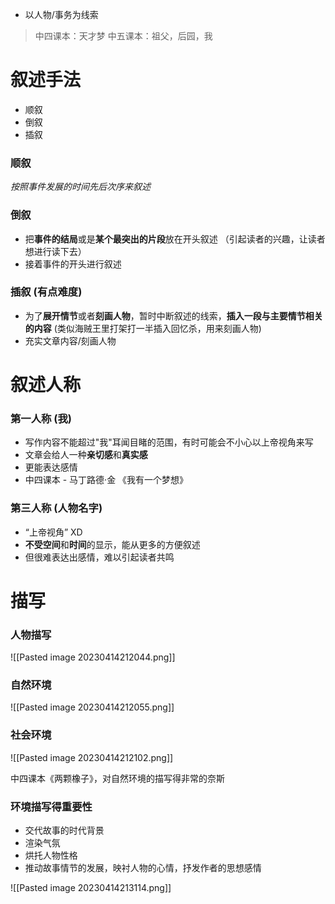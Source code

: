 - 以人物/事务为线索
> 中四课本：天才梦
> 中五课本：祖父，后园，我

# 叙述手法

- 顺叙
- 倒叙
- 插叙

### 顺叙

*按照事件发展的时间先后次序来叙述*

### 倒叙

- 把**事件的结局**或是**某个最突出的片段**放在开头叙述 （引起读者的兴趣，让读者想进行读下去）
- 接着事件的开头进行叙述

### 插叙 (有点难度)

- 为了**展开情节**或者**刻画人物**，暂时中断叙述的线索，**插入一段与主要情节相关的内容** (类似海贼王里打架打一半插入回忆杀，用来刻画人物)
- 充实文章内容/刻画人物

# 叙述人称

### 第一人称 (我)

- 写作内容不能超过"我"耳闻目睹的范围，有时可能会不小心以上帝视角来写
- 文章会给人一种**亲切感**和**真实感**
- 更能表达感情
- 中四课本 - 马丁路德·金 《我有一个梦想》

### 第三人称 (人物名字)

- “上帝视角” XD
- **不受空间**和**时间**的显示，能从更多的方便叙述
- 但很难表达出感情，难以引起读者共鸣

# 描写

### 人物描写
![[Pasted image 20230414212044.png]]

### 自然环境

![[Pasted image 20230414212055.png]]

### 社会环境

![[Pasted image 20230414212102.png]]

中四课本《两颗橡子》，对自然环境的描写得非常的奈斯

### 环境描写得重要性

- 交代故事的时代背景
- 渲染气氛
- 烘托人物性格
- 推动故事情节的发展，映衬人物的心情，抒发作者的思想感情

![[Pasted image 20230414213114.png]]

